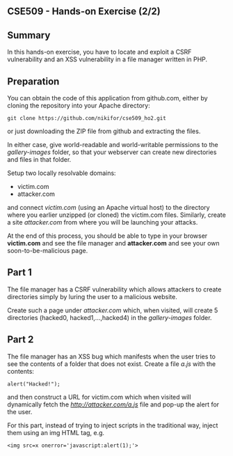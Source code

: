 ## CSE509 - Hands-on Exercise (2/2)

Summary
-------
In this hands-on exercise, you have to locate and exploit a CSRF vulnerability and an XSS vulnerability in a file manager written in PHP.

Preparation
-----------
You can obtain the code of this application from github.com, either by cloning the repository into your Apache directory:

	git clone https://github.com/nikifor/cse509_ho2.git

or just downloading the ZIP file from github and extracting the files.

In either case, give world-readable and world-writable permissions to the *gallery-images* folder, so that your webserver can create new directories and files in that folder.

Setup two locally resolvable domains:

* victim.com
* attacker.com

and connect *victim.com* (using an Apache virtual host) to the directory where you earlier unzipped (or cloned) the victim.com files. Similarly, create a site *attacker.com* from where you will be launching your attacks.

At the end of this process, you should be able to type in your browser **victim.com** and see the file manager and **attacker.com** and see your own soon-to-be-malicious page.

Part 1
------

The file manager has a CSRF vulnerability which allows attackers to create directories simply by luring the user to a malicious website.

Create such a page under *attacker.com* which, when visited, will create 5 directories (hacked0, hacked1,...,hacked4) in the *gallery-images* folder.

Part 2
------

The file manager has an XSS bug which manifests when the user tries to see the contents of a folder that does not exist. Create a file *a.js* with the contents:

	alert("Hacked!");

and then construct a URL for victim.com which when visited will dynamically fetch the *http://attacker.com/a.js* file and pop-up the alert for the user.

For this part, instead of trying to inject scripts in the traditional way, inject them using an img HTML tag, e.g.

	<img src=x onerror='javascript:alert(1);'>




